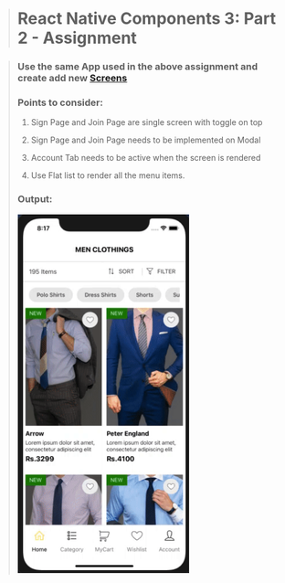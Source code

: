 > # React Native Components 3: Part 2 - Assignment

> ### Use the same App used in the above assignment and create add new [Screens](https://docs.google.com/document/d/1unw4ooJlA3KJ3M-3O7FBFAckPMj4IcS1enslK1ZgAnw/edit)
>
> ### Points to consider:
>
> 1. Sign Page and Join Page are single screen with toggle on top
>
> 2. Sign Page and Join Page needs to be implemented on Modal
>
> 3. Account Tab needs to be active when the screen is rendered
>
> 4. Use Flat list to render all the menu items.
>
> ### Output:
>
> <img width="300px" src="./src/asset/output/output.gif"></img>
